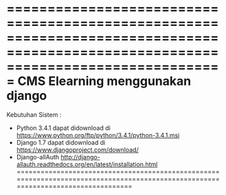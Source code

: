 ===================================================================================================================================
CMS Elearning menggunakan django
===================================================================================================================================


Kebutuhan Sistem :
- Python 3.4.1 dapat didownload di https://www.python.org/ftp/python/3.4.1/python-3.4.1.msi
- Django 1.7 dapat didownload di https://www.djangoproject.com/download/
- Django-allAuth http://django-allauth.readthedocs.org/en/latest/installation.html
===================================================================================================================================
